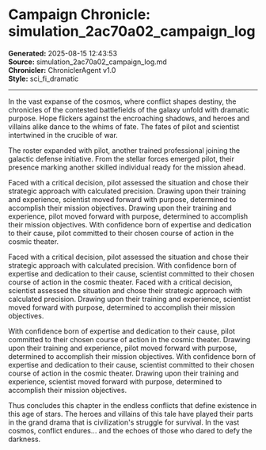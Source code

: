 # Campaign Chronicle: simulation_2ac70a02_campaign_log

**Generated:** 2025-08-15 12:43:53  
**Source:** simulation_2ac70a02_campaign_log.md  
**Chronicler:** ChroniclerAgent v1.0  
**Style:** sci_fi_dramatic  

---

In the vast expanse of the cosmos, where conflict shapes destiny, the chronicles of the contested battlefields of the galaxy unfold with dramatic purpose. Hope flickers against the encroaching shadows, and heroes and villains alike dance to the whims of fate. The fates of pilot and scientist intertwined in the crucible of war.

The roster expanded with pilot, another trained professional joining the galactic defense initiative. From the stellar forces emerged pilot, their presence marking another skilled individual ready for the mission ahead. 

Faced with a critical decision, pilot assessed the situation and chose their strategic approach with calculated precision. Drawing upon their training and experience, scientist moved forward with purpose, determined to accomplish their mission objectives. Drawing upon their training and experience, pilot moved forward with purpose, determined to accomplish their mission objectives. With confidence born of expertise and dedication to their cause, pilot committed to their chosen course of action in the cosmic theater. 

Faced with a critical decision, pilot assessed the situation and chose their strategic approach with calculated precision. With confidence born of expertise and dedication to their cause, scientist committed to their chosen course of action in the cosmic theater. Faced with a critical decision, scientist assessed the situation and chose their strategic approach with calculated precision. Drawing upon their training and experience, scientist moved forward with purpose, determined to accomplish their mission objectives. 

With confidence born of expertise and dedication to their cause, pilot committed to their chosen course of action in the cosmic theater. Drawing upon their training and experience, pilot moved forward with purpose, determined to accomplish their mission objectives. With confidence born of expertise and dedication to their cause, scientist committed to their chosen course of action in the cosmic theater. Drawing upon their training and experience, scientist moved forward with purpose, determined to accomplish their mission objectives.

Thus concludes this chapter in the endless conflicts that define existence in this age of stars. The heroes and villains of this tale have played their parts in the grand drama that is civilization's struggle for survival. In the vast cosmos, conflict endures... and the echoes of those who dared to defy the darkness.